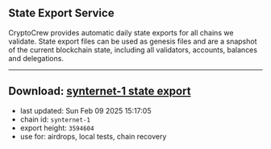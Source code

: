 ## State Export Service
CryptoCrew provides automatic daily state exports for all chains we validate. State export files can be used as genesis files and are a snapshot of the current blockchain state, including all validators, accounts, balances and delegations.

---
**Download: [synternet-1 state export](https://dl-eu2.ccvalidators.com/SERVICE/synternet/synternet-1_export_3594604.json)**
---

- last updated: Sun Feb 09 2025 15:17:05
- chain id: `synternet-1`
- export height: `3594604`
- use for: airdrops, local tests, chain recovery

